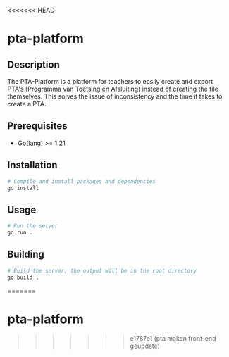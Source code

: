 <<<<<<< HEAD
# pta-platform

## Description
The PTA-Platform is a platform for teachers to easily create and export PTA's (Programma van Toetsing en Afsluiting) instead of creating the file themselves. This solves the issue of inconsistency and the time it takes to create a PTA.

## Prerequisites
- [Go(lang)](https://go.dev/) >= 1.21

## Installation
```bash
# Compile and install packages and dependencies
go install
```

## Usage
```bash
# Run the server
go run .
```

## Building
```bash
# Build the server, the output will be in the root directory
go build .
```
=======
# pta-platform
>>>>>>> e1787e1 (pta maken front-end geupdate)
